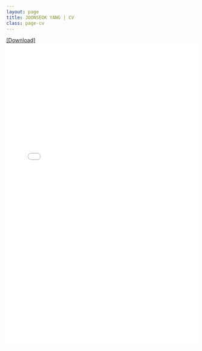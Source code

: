```yaml
---
layout: page
title: JOONSEOK YANG | CV
class: page-cv
---
```


<div class="cv-page">
  <a href="/assets/pdf/CV_JoonYang_2024Sep.pdf" download>[Download]</a>
</div>

<iframe src="/assets/pdf/CV_JoonYang_2024Sep.pdf" width="100%" height="800px" frameborder="0"></iframe>
